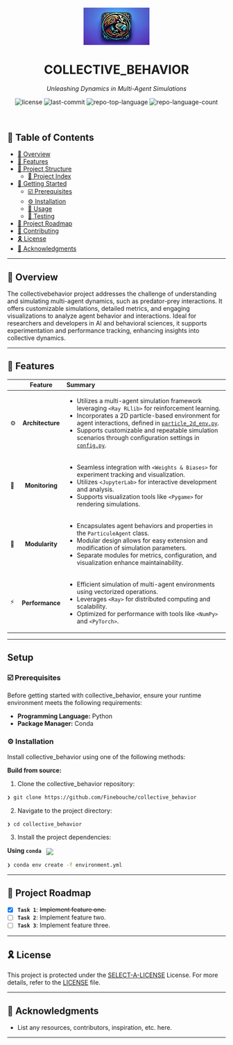 <p align="center">
    <img src="collective_behavior.png" align="center" width="30%">
</p>
<p align="center"><h1 align="center">COLLECTIVE_BEHAVIOR</h1></p>
<p align="center">
	<em>Unleashing Dynamics in Multi-Agent Simulations</em>
</p>
<p align="center">
	<img src="https://img.shields.io/github/license/Finebouche/collective_behavior?style=default&logo=opensourceinitiative&logoColor=white&color=0080ff" alt="license">
	<img src="https://img.shields.io/github/last-commit/Finebouche/collective_behavior?style=default&logo=git&logoColor=white&color=0080ff" alt="last-commit">
	<img src="https://img.shields.io/github/languages/top/Finebouche/collective_behavior?style=default&color=0080ff" alt="repo-top-language">
	<img src="https://img.shields.io/github/languages/count/Finebouche/collective_behavior?style=default&color=0080ff" alt="repo-language-count">
</p>
<p align="center"><!-- default option, no dependency badges. -->
</p>
<p align="center">
	<!-- default option, no dependency badges. -->
</p>
<br>

## 🔗 Table of Contents

- [📍 Overview](#-overview)
- [👾 Features](#-features)
- [📁 Project Structure](#-project-structure)
  - [📂 Project Index](#-project-index)
- [🚀 Getting Started](#-getting-started)
  - [☑️ Prerequisites](#-prerequisites)
  - [⚙️ Installation](#-installation)
  - [🤖 Usage](#🤖-usage)
  - [🧪 Testing](#🧪-testing)
- [📌 Project Roadmap](#-project-roadmap)
- [🔰 Contributing](#-contributing)
- [🎗 License](#-license)
- [🙌 Acknowledgments](#-acknowledgments)

---

## 📍 Overview

The collectivebehavior project addresses the challenge of understanding and simulating multi-agent dynamics, such as predator-prey interactions. It offers customizable simulations, detailed metrics, and engaging visualizations to analyze agent behavior and interactions. Ideal for researchers and developers in AI and behavioral sciences, it supports experimentation and performance tracking, enhancing insights into collective dynamics.

---

## 👾 Features

|      |     Feature      | Summary       |
| :--- |:----------------:| :---          |
| ⚙️  | **Architecture** | <ul><li>Utilizes a multi-agent simulation framework leveraging `<Ray RLlib>` for reinforcement learning.</li><li>Incorporates a 2D particle-based environment for agent interactions, defined in [`particle_2d_env.py`](#).</li><li>Supports customizable and repeatable simulation scenarios through configuration settings in [`config.py`](#).</li></ul> |
| 🔌 |  **Monitoring**  | <ul><li>Seamless integration with `<Weights & Biases>` for experiment tracking and visualization.</li><li>Utilizes `<JupyterLab>` for interactive development and analysis.</li><li>Supports visualization tools like `<Pygame>` for rendering simulations.</li></ul> |
| 🧩 |  **Modularity**  | <ul><li>Encapsulates agent behaviors and properties in the `ParticuleAgent` class.</li><li>Modular design allows for easy extension and modification of simulation parameters.</li><li>Separate modules for metrics, configuration, and visualization enhance maintainability.</li></ul> |
| ⚡️  | **Performance**  | <ul><li>Efficient simulation of multi-agent environments using vectorized operations.</li><li>Leverages `<Ray>` for distributed computing and scalability.</li><li>Optimized for performance with tools like `<NumPy>` and `<PyTorch>`.</li></ul> |
---


## Setup

### ☑️ Prerequisites

Before getting started with collective_behavior, ensure your runtime environment meets the following requirements:

- **Programming Language:** Python
- **Package Manager:** Conda


### ⚙️ Installation

Install collective_behavior using one of the following methods:

**Build from source:**

1. Clone the collective_behavior repository:
```sh
❯ git clone https://github.com/Finebouche/collective_behavior
```

2. Navigate to the project directory:
```sh
❯ cd collective_behavior
```

3. Install the project dependencies:


**Using `conda`** &nbsp; [<img align="center" src="https://img.shields.io/badge/conda-342B029.svg?style={badge_style}&logo=anaconda&logoColor=white" />](https://docs.conda.io/)

```sh
❯ conda env create -f environment.yml
```


---
## 📌 Project Roadmap

- [X] **`Task 1`**: <strike>Implement feature one.</strike>
- [ ] **`Task 2`**: Implement feature two.
- [ ] **`Task 3`**: Implement feature three.

---

## 🎗 License

This project is protected under the [SELECT-A-LICENSE](https://choosealicense.com/licenses) License. For more details, refer to the [LICENSE](https://choosealicense.com/licenses/) file.

---

## 🙌 Acknowledgments

- List any resources, contributors, inspiration, etc. here.

---
